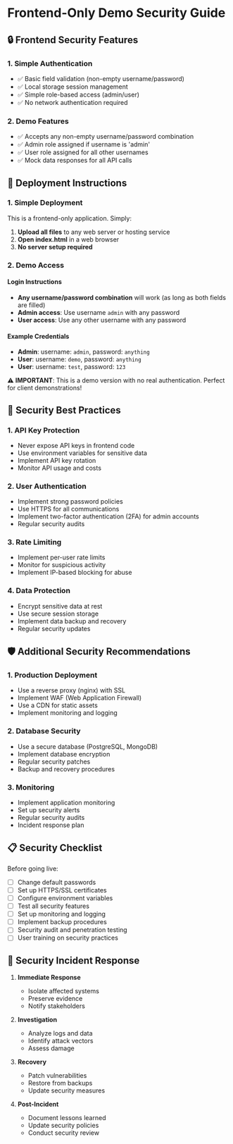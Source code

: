 # Frontend-Only Demo Security Guide

## 🔒 Frontend Security Features

### 1. Simple Authentication

- ✅ Basic field validation (non-empty username/password)
- ✅ Local storage session management
- ✅ Simple role-based access (admin/user)
- ✅ No network authentication required

### 2. Demo Features

- ✅ Accepts any non-empty username/password combination
- ✅ Admin role assigned if username is 'admin'
- ✅ User role assigned for all other usernames
- ✅ Mock data responses for all API calls

## 🚀 Deployment Instructions

### 1. Simple Deployment

This is a frontend-only application. Simply:

1. **Upload all files** to any web server or hosting service
2. **Open index.html** in a web browser
3. **No server setup required**

### 2. Demo Access

#### Login Instructions

- **Any username/password combination** will work (as long as both fields are filled)
- **Admin access**: Use username `admin` with any password
- **User access**: Use any other username with any password

#### Example Credentials

- **Admin**: username: `admin`, password: `anything`
- **User**: username: `demo`, password: `anything`
- **User**: username: `test`, password: `123`

⚠️ **IMPORTANT**: This is a demo version with no real authentication. Perfect for client demonstrations!

## 🔐 Security Best Practices

### 1. API Key Protection

- Never expose API keys in frontend code
- Use environment variables for sensitive data
- Implement API key rotation
- Monitor API usage and costs

### 2. User Authentication

- Implement strong password policies
- Use HTTPS for all communications
- Implement two-factor authentication (2FA) for admin accounts
- Regular security audits

### 3. Rate Limiting

- Implement per-user rate limits
- Monitor for suspicious activity
- Implement IP-based blocking for abuse

### 4. Data Protection

- Encrypt sensitive data at rest
- Use secure session storage
- Implement data backup and recovery
- Regular security updates

## 🛡️ Additional Security Recommendations

### 1. Production Deployment

- Use a reverse proxy (nginx) with SSL
- Implement WAF (Web Application Firewall)
- Use a CDN for static assets
- Implement monitoring and logging

### 2. Database Security

- Use a secure database (PostgreSQL, MongoDB)
- Implement database encryption
- Regular security patches
- Backup and recovery procedures

### 3. Monitoring

- Implement application monitoring
- Set up security alerts
- Regular security audits
- Incident response plan

## 📋 Security Checklist

Before going live:

- [ ] Change default passwords
- [ ] Set up HTTPS/SSL certificates
- [ ] Configure environment variables
- [ ] Test all security features
- [ ] Set up monitoring and logging
- [ ] Implement backup procedures
- [ ] Security audit and penetration testing
- [ ] User training on security practices

## 🚨 Security Incident Response

1. **Immediate Response**
   - Isolate affected systems
   - Preserve evidence
   - Notify stakeholders

2. **Investigation**
   - Analyze logs and data
   - Identify attack vectors
   - Assess damage

3. **Recovery**
   - Patch vulnerabilities
   - Restore from backups
   - Update security measures

4. **Post-Incident**
   - Document lessons learned
   - Update security policies
   - Conduct security review
